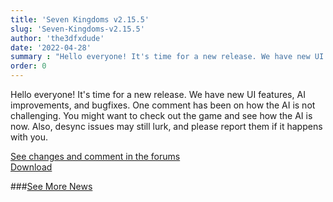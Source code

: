 ```yaml
---
title: 'Seven Kingdoms v2.15.5'
slug: 'Seven-Kingdoms-v2.15.5'
author: 'the3dfxdude'
date: '2022-04-28'
summary : "Hello everyone! It's time for a new release. We have new UI features, AI improvements, and bugfixes. One comment has been on how the AI is not challenging. You might want to check out the game and see how the AI is now. Also, desync issues may still lurk, and please report them if it happens with you."
order: 0
---
```


Hello everyone! It's time for a new release. We have new UI features, AI improvements, and bugfixes. One comment has been on how the AI is not challenging. You might want to check out the game and see how the AI is now. Also, desync issues may still lurk, and please report them if it happens with you.

[See changes and comment in the forums](https://7kfans.com/forums/viewtopic.php?f=18&t=1240&p=9326#p9326)<br>
[Download](/download/v2.15.5.html)

###[See More News](/news)

